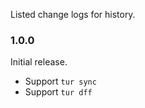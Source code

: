 Listed change logs for history.

### 1.0.0

Initial release. 

- Support `tur sync`
- Support `tur dff`